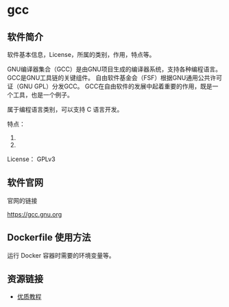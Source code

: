 # gcc


## 软件简介

软件基本信息，License，所属的类别，作用，特点等。

GNU编译器集合（GCC）是由GNU项目生成的编译器系统，支持各种编程语言。 GCC是GNU工具链的关键组件。 自由软件基金会（FSF）根据GNU通用公共许可证（GNU GPL）分发GCC。 GCC在自由软件的发展中起着重要的作用，既是一个工具，也是一个例子。

属于编程语言类别，可以支持 C 语言开发。

特点：

1. 
2. 

License： GPLv3

## 软件官网

官网的链接

https://gcc.gnu.org

## Dockerfile 使用方法

运行 Docker 容器时需要的环境变量等。

## 资源链接

- [优质教程](https://github.com/shiyanlou/trylab)
